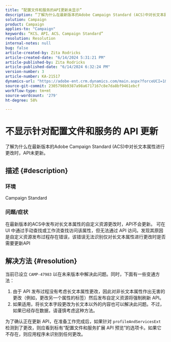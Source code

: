 ```yaml
---
title: “配置文件和服务的API更新未显示”
description: “了解为什么在最新版本的Adobe Campaign Standard (ACS)中对长文本属性进行更改时，API未更新。”
solution: Campaign
product: Campaign
applies-to: "Campaign"
keywords: “KCS、API、ACS、Campaign Standard”
resolution: Resolution
internal-notes: null
bug: false
article-created-by: Zita Rodricks
article-created-date: "6/14/2024 5:31:21 PM"
article-published-by: Zita Rodricks
article-published-date: "6/14/2024 6:32:24 PM"
version-number: 3
article-number: KA-21517
dynamics-url: "https://adobe-ent.crm.dynamics.com/main.aspx?forceUCI=1&pagetype=entityrecord&etn=knowledgearticle&id=c1caaae7-732a-ef11-840a-002248084fbb"
source-git-commit: 2305798b9387a98a6717167c8e7da8bf9461ebcf
workflow-type: tm+mt
source-wordcount: '279'
ht-degree: 58%

---
```


# 不显示针对配置文件和服务的 API 更新


了解为什么在最新版本的Adobe Campaign Standard (ACS)中对长文本属性进行更改时，API未更新。

## 描述 {#description}


### 环境

Campaign Standard

### 问题/症状

在最新版本的ACS中发布对长文本属性的自定义资源更改时，API不会更新。 可在 UI 中通过手动查找或工作流查找访问该属性，但无法通过 API 访问。发现其原因是自定义资源发布过程存在错误，该错误无法识别仅对长文本属性进行更改时是否需要更新API


## 解决方法 {#resolution}


当前已设立 `CAMP-47983` 以在未来版本中解决此问题。同时，下面有一些变通方法：

1. 由于 API 发布过程没有考虑长文本属性更改，因此对非长文本属性作出无害的更改（例如，更改另一个属性的标签）然后发布自定义资源将强制刷新 API。
2. 如果适用，将长文本字段更改为长文本以外的内容也可以解决此问题。不过，如果已经存在数据，请谨慎考虑这种方法。


为了确认正在更新 API，在准备工作完成后，如果针对 `profileAndServicesExt` 检测到了更改，则应看到标有“配置文件和服务扩展 API 预览”的选项卡。如果它不存在，则应用程序未识别到任何更改。
